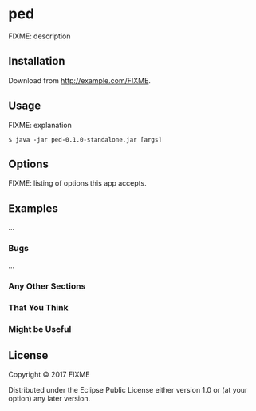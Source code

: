 # ped

FIXME: description

## Installation

Download from http://example.com/FIXME.

## Usage

FIXME: explanation

    $ java -jar ped-0.1.0-standalone.jar [args]

## Options

FIXME: listing of options this app accepts.

## Examples

...

### Bugs

...

### Any Other Sections
### That You Think
### Might be Useful

## License

Copyright © 2017 FIXME

Distributed under the Eclipse Public License either version 1.0 or (at
your option) any later version.
